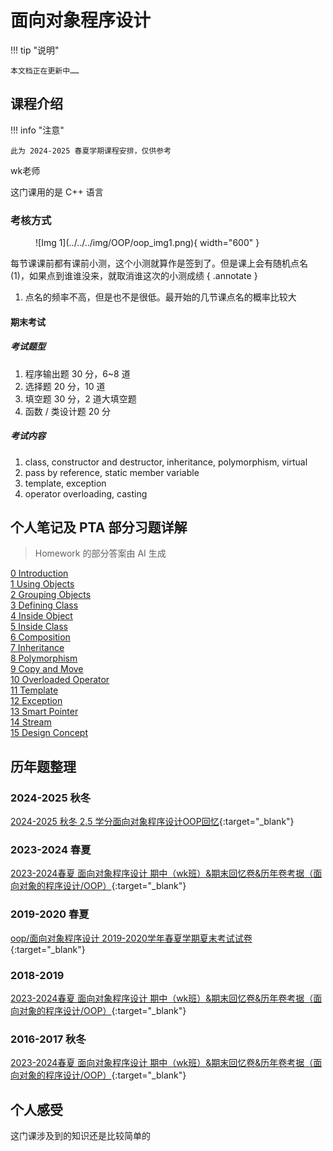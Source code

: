 # 面向对象程序设计

!!! tip "说明"

    本文档正在更新中……

## 课程介绍

!!! info "注意"

    此为 2024-2025 春夏学期课程安排，仅供参考

wk老师

这门课用的是 C++ 语言

### 考核方式

<figure markdown="span">
  ![Img 1](../../../img/OOP/oop_img1.png){ width="600" }
</figure>

每节课课前都有课前小测，这个小测就算作是签到了。但是课上会有随机点名 (1)，如果点到谁谁没来，就取消谁这次的小测成绩
{ .annotate }

1. 点名的频率不高，但是也不是很低。最开始的几节课点名的概率比较大

#### 期末考试

##### 考试题型

1. 程序输出题 30 分，6~8 道
2. 选择题 20 分，10 道
3. 填空题 30 分，2 道大填空题
4. 函数 / 类设计题 20 分

##### 考试内容

1. class, constructor and destructor, inheritance, polymorphism, virtual
2. pass by reference, static member variable
3. template, exception
4. operator overloading, casting

## 个人笔记及 PTA 部分习题详解

> Homework 的部分答案由 AI 生成

[0 Introduction](./ch0.md)<br/>
[1 Using Objects](./ch1.md)<br/>
[2 Grouping Objects](./ch2.md)<br/>
[3 Defining Class](./ch3.md)<br/>
[4 Inside Object](./ch4.md)<br/>
[5 Inside Class](./ch5.md)<br/>
[6 Composition](./ch6.md)<br/>
[7 Inheritance](./ch7.md)<br/>
[8 Polymorphism](./ch8.md)<br/>
[9 Copy and Move](./ch9.md)<br/>
[10 Overloaded Operator](./ch10.md)<br/>
[11 Template](./ch11.md)<br/>
[12 Exception](./ch12.md)<br/>
[13 Smart Pointer](./ch13.md)<br/>
[14 Stream](./ch14.md)<br/>
[15 Design Concept](./ch15.md)

## 历年题整理

### 2024-2025 秋冬

[2024-2025 秋冬 2.5 学分面向对象程序设计OOP回忆](https://www.cc98.org/topic/6099603){:target="_blank"}

### 2023-2024 春夏

[2023-2024春夏 面向对象程序设计 期中（wk班）&期末回忆卷&历年卷考据（面向对象的程序设计/OOP）](https://www.cc98.org/topic/5928482){:target="_blank"}

### 2019-2020 春夏

[oop/面向对象程序设计 2019-2020学年春夏学期夏末考试试卷](https://www.cc98.org/topic/4941671){:target="_blank"}

### 2018-2019

[2023-2024春夏 面向对象程序设计 期中（wk班）&期末回忆卷&历年卷考据（面向对象的程序设计/OOP）](https://www.cc98.org/topic/5928482){:target="_blank"}

### 2016-2017 秋冬

[2023-2024春夏 面向对象程序设计 期中（wk班）&期末回忆卷&历年卷考据（面向对象的程序设计/OOP）](https://www.cc98.org/topic/5928482){:target="_blank"}

## 个人感受

这门课涉及到的知识还是比较简单的